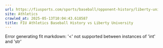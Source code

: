 ```yaml
---
url: https://fiusports.com/sports/baseball/opponent-history/liberty-university/1562
site: Athletics
crawled_at: 2025-05-13T10:04:43.618587
title: FIU Athletics Baseball History vs Liberty University
---
```


Error generating fit markdown: '<' not supported between instances of 'int' and 'str'